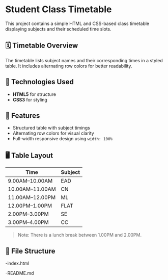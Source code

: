 

# Student Class Timetable

This project contains a simple HTML and CSS-based class timetable displaying subjects and their scheduled time slots.

## 🗓️ Timetable Overview

The timetable lists subject names and their corresponding times in a styled table. It includes alternating row colors for better readability.

## 🧩 Technologies Used

- **HTML5** for structure
- **CSS3** for styling

## 🎯 Features

- Structured table with subject timings
- Alternating row colors for visual clarity
- Full-width responsive design using `width: 100%`

## 🖥️ Table Layout

| Time             | Subject |
|------------------|---------|
| 9.00AM–10.00AM   | EAD     |
| 10.00AM–11.00AM  | CN      |
| 11.00AM–12.00PM  | ML      |
| 12.00PM–1.00PM   | FLAT    |
| 2.00PM–3.00PM    | SE      |
| 3.00PM–4.00PM    | CC      |

> Note: There is a lunch break between 1.00PM and 2.00PM.

## 📁 File Structure

-index.html

-README.md


